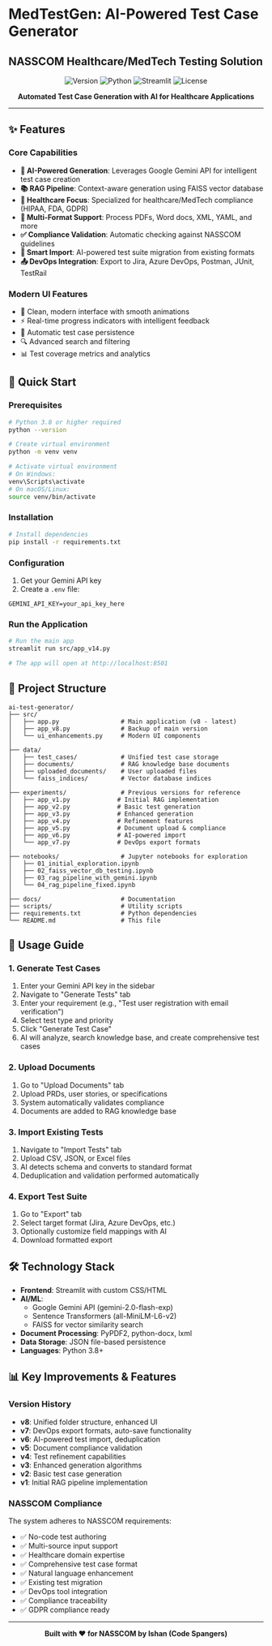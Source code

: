 # MedTestGen: AI-Powered Test Case Generator

## NASSCOM Healthcare/MedTech Testing Solution

<div align="center">
  
  ![Version](https://img.shields.io/badge/version-8.0-blue)
  ![Python](https://img.shields.io/badge/python-3.8+-green)
  ![Streamlit](https://img.shields.io/badge/streamlit-1.28+-red)
  ![License](https://img.shields.io/badge/license-MIT-purple)
  
  <p align="center">
    <strong>Automated Test Case Generation with AI for Healthcare Applications</strong><br>
  </p>

</div>

---

## ✨ Features

### Core Capabilities
- **🤖 AI-Powered Generation**: Leverages Google Gemini API for intelligent test case creation
- **📚 RAG Pipeline**: Context-aware generation using FAISS vector database
- **🏥 Healthcare Focus**: Specialized for healthcare/MedTech compliance (HIPAA, FDA, GDPR)
- **📄 Multi-Format Support**: Process PDFs, Word docs, XML, YAML, and more
- **✅ Compliance Validation**: Automatic checking against NASSCOM guidelines
- **🔄 Smart Import**: AI-powered test suite migration from existing formats
- **📤 DevOps Integration**: Export to Jira, Azure DevOps, Postman, JUnit, TestRail

### Modern UI Features
- 🎨 Clean, modern interface with smooth animations
- ⚡ Real-time progress indicators with intelligent feedback
- 💾 Automatic test case persistence
- 🔍 Advanced search and filtering
- 📊 Test coverage metrics and analytics

## 🚀 Quick Start

### Prerequisites
```bash
# Python 3.8 or higher required
python --version

# Create virtual environment
python -m venv venv

# Activate virtual environment
# On Windows:
venv\Scripts\activate
# On macOS/Linux:
source venv/bin/activate
```

### Installation
```bash
# Install dependencies
pip install -r requirements.txt
```

### Configuration
1. Get your Gemini API key
2. Create a `.env` file:
```env
GEMINI_API_KEY=your_api_key_here
```

### Run the Application
```bash
# Run the main app
streamlit run src/app_v14.py

# The app will open at http://localhost:8501
```

## 📁 Project Structure

```
ai-test-generator/
├── src/
│   ├── app.py                 # Main application (v8 - latest)
│   ├── app_v8.py              # Backup of main version
│   └── ui_enhancements.py     # Modern UI components
│
├── data/
│   ├── test_cases/            # Unified test case storage
│   ├── documents/             # RAG knowledge base documents
│   ├── uploaded_documents/    # User uploaded files
│   └── faiss_indices/         # Vector database indices
│
├── experiments/               # Previous versions for reference
│   ├── app_v1.py             # Initial RAG implementation
│   ├── app_v2.py             # Basic test generation
│   ├── app_v3.py             # Enhanced generation
│   ├── app_v4.py             # Refinement features
│   ├── app_v5.py             # Document upload & compliance
│   ├── app_v6.py             # AI-powered import
│   └── app_v7.py             # DevOps export formats
│
├── notebooks/                 # Jupyter notebooks for exploration
│   ├── 01_initial_exploration.ipynb
│   ├── 02_faiss_vector_db_testing.ipynb
│   ├── 03_rag_pipeline_with_gemini.ipynb
│   └── 04_rag_pipeline_fixed.ipynb
│
├── docs/                      # Documentation
├── scripts/                   # Utility scripts
├── requirements.txt           # Python dependencies
└── README.md                  # This file
```

## 🎯 Usage Guide

### 1. Generate Test Cases
1. Enter your Gemini API key in the sidebar
2. Navigate to "Generate Tests" tab
3. Enter your requirement (e.g., "Test user registration with email verification")
4. Select test type and priority
5. Click "Generate Test Case"
6. AI will analyze, search knowledge base, and create comprehensive test cases

### 2. Upload Documents
1. Go to "Upload Documents" tab
2. Upload PRDs, user stories, or specifications
3. System automatically validates compliance
4. Documents are added to RAG knowledge base

### 3. Import Existing Tests
1. Navigate to "Import Tests" tab
2. Upload CSV, JSON, or Excel files
3. AI detects schema and converts to standard format
4. Deduplication and validation performed automatically

### 4. Export Test Suite
1. Go to "Export" tab
2. Select target format (Jira, Azure DevOps, etc.)
3. Optionally customize field mappings with AI
4. Download formatted export

## 🛠️ Technology Stack

- **Frontend**: Streamlit with custom CSS/HTML
- **AI/ML**: 
  - Google Gemini API (gemini-2.0-flash-exp)
  - Sentence Transformers (all-MiniLM-L6-v2)
  - FAISS for vector similarity search
- **Document Processing**: PyPDF2, python-docx, lxml
- **Data Storage**: JSON file-based persistence
- **Languages**: Python 3.8+

## 📊 Key Improvements & Features

### Version History
- **v8**: Unified folder structure, enhanced UI
- **v7**: DevOps export formats, auto-save functionality
- **v6**: AI-powered test import, deduplication
- **v5**: Document compliance validation
- **v4**: Test refinement capabilities
- **v3**: Enhanced generation algorithms
- **v2**: Basic test case generation
- **v1**: Initial RAG pipeline implementation

### NASSCOM Compliance
The system adheres to NASSCOM requirements:
- ✅ No-code test authoring
- ✅ Multi-source input support
- ✅ Healthcare domain expertise
- ✅ Comprehensive test case format
- ✅ Natural language enhancement
- ✅ Existing test migration
- ✅ DevOps tool integration
- ✅ Compliance traceability
- ✅ GDPR compliance ready


---

<div align="center">
  <strong>Built with ❤️ for NASSCOM by Ishan (Code Spangers)</strong>
</div>
